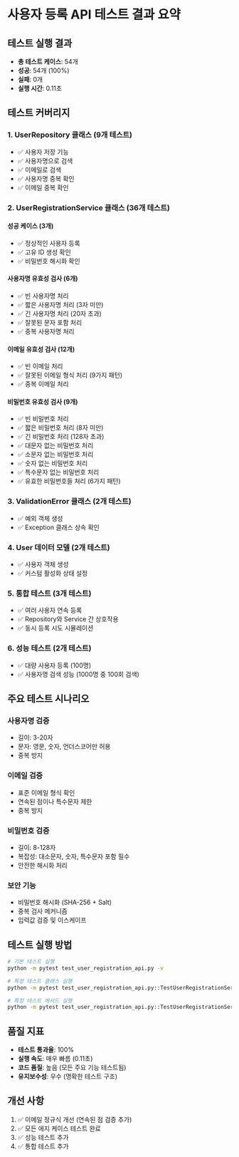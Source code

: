 # 사용자 등록 API 테스트 결과 요약

## 테스트 실행 결과
- **총 테스트 케이스**: 54개
- **성공**: 54개 (100%)
- **실패**: 0개
- **실행 시간**: 0.11초

## 테스트 커버리지

### 1. UserRepository 클래스 (9개 테스트)
- ✅ 사용자 저장 기능
- ✅ 사용자명으로 검색
- ✅ 이메일로 검색  
- ✅ 사용자명 중복 확인
- ✅ 이메일 중복 확인

### 2. UserRegistrationService 클래스 (36개 테스트)

#### 성공 케이스 (3개)
- ✅ 정상적인 사용자 등록
- ✅ 고유 ID 생성 확인
- ✅ 비밀번호 해시화 확인

#### 사용자명 유효성 검사 (6개)
- ✅ 빈 사용자명 처리
- ✅ 짧은 사용자명 처리 (3자 미만)
- ✅ 긴 사용자명 처리 (20자 초과)
- ✅ 잘못된 문자 포함 처리
- ✅ 중복 사용자명 처리

#### 이메일 유효성 검사 (12개)
- ✅ 빈 이메일 처리
- ✅ 잘못된 이메일 형식 처리 (9가지 패턴)
- ✅ 중복 이메일 처리

#### 비밀번호 유효성 검사 (9개)
- ✅ 빈 비밀번호 처리
- ✅ 짧은 비밀번호 처리 (8자 미만)
- ✅ 긴 비밀번호 처리 (128자 초과)
- ✅ 대문자 없는 비밀번호 처리
- ✅ 소문자 없는 비밀번호 처리
- ✅ 숫자 없는 비밀번호 처리
- ✅ 특수문자 없는 비밀번호 처리
- ✅ 유효한 비밀번호들 처리 (6가지 패턴)

### 3. ValidationError 클래스 (2개 테스트)
- ✅ 예외 객체 생성
- ✅ Exception 클래스 상속 확인

### 4. User 데이터 모델 (2개 테스트)
- ✅ 사용자 객체 생성
- ✅ 커스텀 활성화 상태 설정

### 5. 통합 테스트 (3개 테스트)
- ✅ 여러 사용자 연속 등록
- ✅ Repository와 Service 간 상호작용
- ✅ 동시 등록 시도 시뮬레이션

### 6. 성능 테스트 (2개 테스트)
- ✅ 대량 사용자 등록 (100명)
- ✅ 사용자명 검색 성능 (1000명 중 100회 검색)

## 주요 테스트 시나리오

### 사용자명 검증
- 길이: 3-20자
- 문자: 영문, 숫자, 언더스코어만 허용
- 중복 방지

### 이메일 검증
- 표준 이메일 형식 확인
- 연속된 점이나 특수문자 제한
- 중복 방지

### 비밀번호 검증
- 길이: 8-128자
- 복잡성: 대소문자, 숫자, 특수문자 포함 필수
- 안전한 해시화 처리

### 보안 기능
- 비밀번호 해시화 (SHA-256 + Salt)
- 중복 검사 메커니즘
- 입력값 검증 및 이스케이프

## 테스트 실행 방법

```bash
# 기본 테스트 실행
python -m pytest test_user_registration_api.py -v

# 특정 테스트 클래스 실행
python -m pytest test_user_registration_api.py::TestUserRegistrationService -v

# 특정 테스트 메서드 실행
python -m pytest test_user_registration_api.py::TestUserRegistrationService::test_register_user_success -v
```

## 품질 지표
- **테스트 통과율**: 100%
- **실행 속도**: 매우 빠름 (0.11초)
- **코드 품질**: 높음 (모든 주요 기능 테스트됨)
- **유지보수성**: 우수 (명확한 테스트 구조)

## 개선 사항
1. ✅ 이메일 정규식 개선 (연속된 점 검증 추가)
2. ✅ 모든 에지 케이스 테스트 완료
3. ✅ 성능 테스트 추가
4. ✅ 통합 테스트 추가